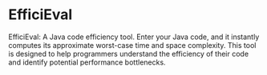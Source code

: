 # EfficiEval
EfficiEval: A Java code efficiency tool. Enter your Java code, and it instantly computes its approximate worst-case time and space complexity. This tool is designed to help programmers understand the efficiency of their code and identify potential performance bottlenecks.
